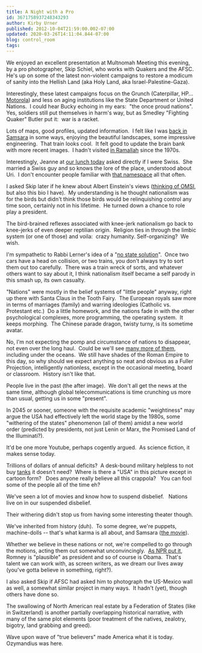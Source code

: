 ```yaml
---
title: A Night with a Pro
id: 3671758937248343293
author: Kirby Urner
published: 2012-10-04T21:59:00.002-07:00
updated: 2020-03-26T14:11:04.844-07:00
blog: control_room
tags: 
---
```


[](https://www.flickr.com/photos/kirbyurner/albums/72157631695870388)

We enjoyed an excellent presentation at Multnomah Meeting this evening, by a pro photographer, Skip Schiel, who works with Quakers and the AFSC.  He's up on some of the latest non-violent campaigns to restore a modicum of sanity into the Hellish Land (aka Holy Land, aka Israel-Palestine-Gaza).

Interestingly, these latest campaigns focus on the Grunch (Caterpillar, HP... [Motorola](http://worldgame.blogspot.com/2010/01/activism-portlandia-style.html)) and less on aging institutions like the State Department or United Nations.  I could hear Bucky echoing in my ears:  "the once proud nations".  Yes, soldiers still put themselves in harm's way, but as Smedley "Fighting Quaker" Butler put it:  war is a racket.

Lots of maps, good profiles, updated information.  I felt like I was [back in Samsara](http://controlroom.blogspot.com/2012/09/samsara-movie-review.html) in some ways, enjoying the beautiful landscapes, some impressive engineering.  That train looks cool.  It felt good to update the brain bank with more recent images.  I hadn't visited [in Ramallah](http://mybizmo.blogspot.com/2009/07/lailas-birthday-movie-review.html) since the 1970s.

Interestingly, Jeanne at [our lunch today](http://worldgame.blogspot.com/2012/10/sanity-check.html) asked directly if I were Swiss.  She married a Swiss guy and so knows the lore of the place, understood about Uri.  I don't encounter people familiar with [that namespace](http://worldgame.blogspot.com/2005/12/whats-urner.html) all that often.

I asked Skip later if he knew about Albert Einstein's views ([thinking of OMSI](http://worldgame.blogspot.com/2010/07/einstein-omsi.html), but also this bio I have).  My understanding is he thought nationalism was for the birds but didn't think those birds would be relinquishing control any time soon, certainly not in his lifetime.  He turned down a chance to role play a president.

The bird-brained reflexes associated with knee-jerk nationalism go back to knee-jerks of even deeper reptilian origin.  Religion ties in through the limbic system (or one of those) and voila:  crazy humanity. Self-organizing?  We wish.

I'm sympathetic to Rabbi Lerner's idea of a "[no state solution](http://worldgame.blogspot.com/2012/01/scholar-talks.html)".  Once two cars have a head on collision, or two trains, you don't always try to sort them out too carefully.  There was a train wreck of sorts, and whatever others want to say about it, I think nationalism itself became a self parody in this smash up, its own casualty.  

"Nations" were mostly in the belief systems of "little people" anyway, right up there with Santa Claus in the Tooth Fairy.  The European royals saw more in terms of marriages (family) and warring ideologies (Catholic vs. Protestant etc.)  Do a little homework, and the nations fade in with the other psychological complexes, more programming, the operating system.  It keeps morphing.  The Chinese parade dragon, twisty turny, is its sometime avatar.

No, I'm not expecting the pomp and circumstance of nations to disappear, not even over the long haul.  Could be we'll see [many more of them](http://mybizmo.blogspot.com/2010/01/cyber-nations.html), including under the oceans.  We still have shades of the Roman Empire to this day, so why should we expect anything so neat and obvious as a Fuller Projection, intelligently nationless, except in the occasional meeting, board or classroom.  History isn't like that.

People live in the past (the after image).  We don't all get the news at the same time, although global telecommunications is time crunching us more than usual, getting us in some "present".

In 2045 or sooner, someone with the requisite academic "weightiness" may argue the USA had effectively left the world stage by the 1980s, some "withering of the states" phenomenon (all of them) amidst a new world order (predicted by presidents, not just Lenin or Marx, the Promised Land of the Illuminati?).

It'd be one more Youtube, perhaps cogently argued.  As science fiction, it makes sense today.

Trillions of dollars of annual deficits?  A desk-bound military helpless to not buy [tanks](http://mathforum.org/kb/message.jspa?messageID=7886625) it doesn't need?  Where is there a "USA" in this picture except in cartoon form?   Does anyone really believe all this crappola?   You can fool some of the people all of the time eh?

We've seen a lot of movies and know how to suspend disbelief.   Nations live on in our suspended disbelief.

Their withering didn't stop us from having some interesting theater though.

We've inherited from history (duh).  To some degree, we're puppets, machine-dolls -- that's what karma is all about, and Samsara ([the movie](http://controlroom.blogspot.com/2012/09/samsara-movie-review.html)).

Whether we believe in these nations or not, we're compelled to go through the motions, acting them out somewhat unconvincingly.  [As NPR put it](http://worldgame.blogspot.com/2012/10/sanity-check.html), Romney is "plausible" as president and so of course is Obama.  That's talent we can work with, as screen writers, as we dream our lives away (you've gotta believe in something, right?).

I also asked Skip if AFSC had asked him to photograph the US-Mexico wall as well, a somewhat similar project in many ways.  It hadn't (yet), though others have done so. 

The swallowing of North American real estate by a Federation of States (like in Switzerland) is another partially overlapping historical narrative, with many of the same plot elements (poor treatment of the natives, zealotry, bigotry, land grabbing and greed).

Wave upon wave of "true believers" made America what it is today.  Ozymandius was here.

[](http://www.flickr.com/photos/17157315@N00/5815210183/)